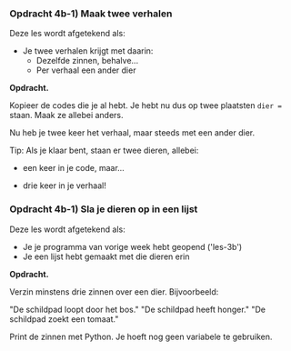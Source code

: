 ### Opdracht 4b-1) Maak twee verhalen 

Deze les wordt afgetekend als:

- Je twee verhalen krijgt met daarin:
  - Dezelfde zinnen, behalve...
  - Per verhaal een ander dier

**Opdracht.** 

Kopieer de codes die je al hebt. 
Je hebt nu dus op twee plaatsten `dier = ` staan. Maak ze allebei anders. 

Nu heb je twee keer het verhaal, maar steeds met een ander dier.

Tip: Als je klaar bent, staan er twee dieren, allebei:

- een keer in je code, maar...

- drie keer in je verhaal!









### Opdracht 4b-1) Sla je dieren op in een lijst

Deze les wordt afgetekend als:

- Je je programma van vorige week hebt geopend ('les-3b')
- Je een lijst hebt gemaakt met die dieren erin



**Opdracht.** 

Verzin minstens drie zinnen over een dier. Bijvoorbeeld:

"De schildpad loopt door het bos."
"De schildpad heeft honger."
"De schildpad zoekt een tomaat."

Print de zinnen met Python. Je hoeft nog geen variabele te gebruiken.




